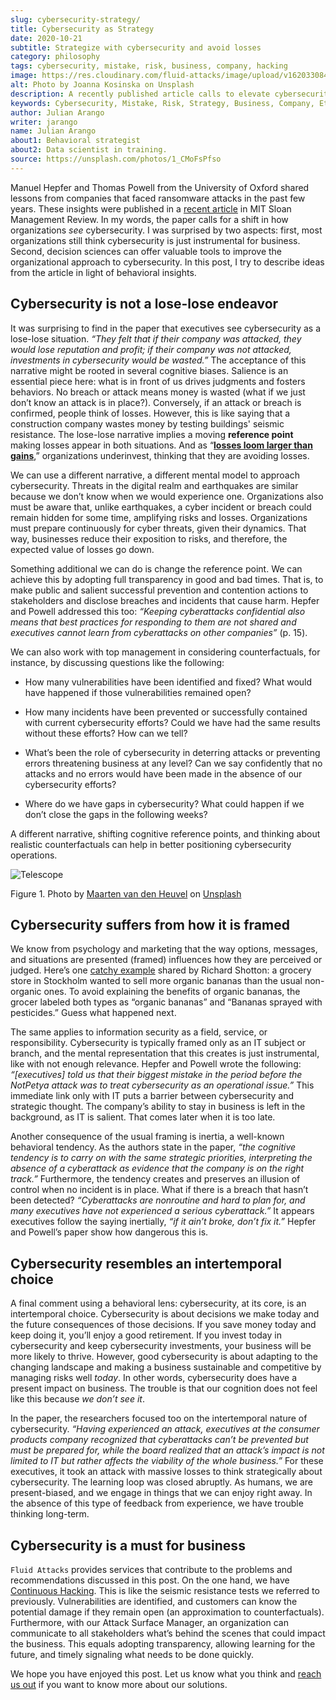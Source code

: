 ```yaml
---
slug: cybersecurity-strategy/
title: Cybersecurity as Strategy
date: 2020-10-21
subtitle: Strategize with cybersecurity and avoid losses
category: philosophy
tags: cybersecurity, mistake, risk, business, company, hacking
image: https://res.cloudinary.com/fluid-attacks/image/upload/v1620330844/blog/cybersecurity-strategy/cover_pxhwlz.webp
alt: Photo by Joanna Kosinska on Unsplash
description: A recently published article calls to elevate cybersecurity from operational to a strategic asset. Here we discuss some insights from the paper.
keywords: Cybersecurity, Mistake, Risk, Strategy, Business, Company, Ethical Hacking, Pentesting
author: Julian Arango
writer: jarango
name: Julian Arango
about1: Behavioral strategist
about2: Data scientist in training.
source: https://unsplash.com/photos/1_CMoFsPfso
---
```


Manuel Hepfer and Thomas Powell from the University of Oxford shared
lessons from companies that faced ransomware attacks in the past few
years. These insights were published in a [recent
article](https://sloanreview.mit.edu/article/make-cybersecurity-a-strategic-asset/)
in MIT Sloan Management Review. In my words, the paper calls for a shift
in how organizations *see* cybersecurity. I was surprised by two
aspects: first, most organizations still think cybersecurity is just
instrumental for business. Second, decision sciences can offer valuable
tools to improve the organizational approach to cybersecurity. In this
post, I try to describe ideas from the article in light of behavioral
insights.

## Cybersecurity is not a lose-lose endeavor

It was surprising to find in the paper that executives see cybersecurity
as a lose-lose situation. *“They felt that if their company was
attacked, they would lose reputation and profit; if their company was
not attacked, investments in cybersecurity would be wasted.”* The
acceptance of this narrative might be rooted in several cognitive
biases. Salience is an essential piece here: what is in front of us
drives judgments and fosters behaviors. No breach or attack means money
is wasted (what if we just don’t know an attack is in place?).
Conversely, if an attack or breach is confirmed, people think of losses.
However, this is like saying that a construction company wastes money by
testing buildings' seismic resistance. The lose-lose narrative implies a
moving **reference point** making losses appear in both situations. And
as “[**losses loom larger than
gains**](https://www.uzh.ch/cmsssl/suz/dam/jcr:00000000-64a0-5b1c-0000-00003b7ec704/10.05-kahneman-tversky-79.pdf),”
organizations underinvest, thinking that they are avoiding losses.

We can use a different narrative, a different mental model to approach
cybersecurity. Threats in the digital realm and earthquakes are similar
because we don’t know when we would experience one. Organizations also
must be aware that, unlike earthquakes, a cyber incident or breach could
remain hidden for some time, amplifying risks and losses. Organizations
must prepare continuously for cyber threats, given their dynamics. That
way, businesses reduce their exposition to risks, and therefore, the
expected value of losses go down.

Something additional we can do is change the reference point. We can
achieve this by adopting full transparency in good and bad times. That
is, to make public and salient successful prevention and contention
actions to stakeholders and disclose breaches and incidents that cause
harm. Hepfer and Powell addressed this too: *“Keeping cyberattacks
confidential also means that best practices for responding to them are
not shared and executives cannot learn from cyberattacks on other
companies”* (p. 15).

We can also work with top management in considering counterfactuals, for
instance, by discussing questions like the following:

- How many vulnerabilities have been identified and fixed? What would
  have happened if those vulnerabilities remained open?

- How many incidents have been prevented or successfully contained
  with current cybersecurity efforts? Could we have had the same
  results without these efforts? How can we tell?

- What’s been the role of cybersecurity in deterring attacks or
  preventing errors threatening business at any level? Can we say
  confidently that no attacks and no errors would have been made in
  the absence of our cybersecurity efforts?

- Where do we have gaps in cybersecurity? What could happen if we
  don’t close the gaps in the following weeks?

A different narrative, shifting cognitive reference points, and thinking
about realistic counterfactuals can help in better positioning
cybersecurity operations.

<div class="imgblock">

![Telescope](https://res.cloudinary.com/fluid-attacks/image/upload/v1620330844/blog/cybersecurity-strategy/telescope_yqulie.webp)

<div class="title">

Figure 1. Photo by [Maarten van den
Heuvel](https://unsplash.com/@mvdheuvel?utm_source=unsplash&utm_medium=referral&utm_content=creditCopyText)
on [Unsplash](https://unsplash.com/s/photos/telescope?utm_source=unsplash&utm_medium=referral&utm_content=creditCopyText)

</div>

</div>

## Cybersecurity suffers from how it is framed

We know from psychology and marketing that the way options, messages,
and situations are presented (framed) influences how they are perceived
or judged. Here’s one [catchy
example](https://twitter.com/rshotton/status/1175094564555825152?s=20)
shared by Richard Shotton: a grocery store in Stockholm wanted to sell
more organic bananas than the usual non-organic ones. To avoid
explaining the benefits of organic bananas, the grocer labeled both
types as “organic bananas” and “Bananas sprayed with pesticides.” Guess
what happened next.

The same applies to information security as a field, service, or
responsibility. Cybersecurity is typically framed only as an IT subject
or branch, and the mental representation that this creates is just
instrumental, like with not enough relevance. Hepfer and Powell wrote
the following: *“\[executives\] told us that their biggest mistake in
the period before the NotPetya attack was to treat cybersecurity as an
operational issue.”* This immediate link only with IT puts a barrier
between cybersecurity and strategic thought. The company’s ability to
stay in business is left in the background, as IT is salient. That comes
later when it is too late.

Another consequence of the usual framing is inertia, a well-known
behavioral tendency. As the authors state in the paper, *“the cognitive
tendency is to carry on with the same strategic priorities, interpreting
the absence of a cyberattack as evidence that the company is on the
right track.”* Furthermore, the tendency creates and preserves an
illusion of control when no incident is in place. What if there is a
breach that hasn’t been detected? *“Cyberattacks are nonroutine and hard
to plan for, and many executives have not experienced a serious
cyberattack.”* It appears executives follow the saying inertially, *“if
it ain’t broke, don’t fix it.”* Hepfer and Powell’s paper show how
dangerous this is.

## Cybersecurity resembles an intertemporal choice

A final comment using a behavioral lens: cybersecurity, at its core, is
an intertemporal choice. Cybersecurity is about decisions we make today
and the future consequences of those decisions. If you save money today
and keep doing it, you’ll enjoy a good retirement. If you invest today
in cybersecurity and keep cybersecurity investments, your business will
be more likely to thrive. However, good cybersecurity is about adapting
to the changing landscape and making a business sustainable and
competitive by managing risks well *today*. In other words,
cybersecurity does have a present impact on business. The trouble is
that our cognition does not feel like this because *we don’t see it*.

In the paper, the researchers focused too on the intertemporal nature of
cybersecurity. *“Having experienced an attack, executives at the
consumer products company recognized that cyberattacks can’t be
prevented but must be prepared for, while the board realized that an
attack’s impact is not limited to IT but rather affects the viability of
the whole business.”* For these executives, it took an attack with
massive losses to think strategically about cybersecurity. The learning
loop was closed abruptly. As humans, we are present-biased, and we
engage in things that we can enjoy right away. In the absence of this
type of feedback from experience, we have trouble thinking long-term.

## Cybersecurity is a must for business

`Fluid Attacks` provides services that contribute to the problems and
recommendations discussed in this post. On the one hand, we have
[Continuous Hacking](../../services/continuous-hacking/). This is like
the seismic resistance tests we referred to previously. Vulnerabilities
are identified, and customers can know the potential damage if they
remain open (an approximation to counterfactuals). Furthermore, with our
Attack Surface Manager, an organization can communicate to all
stakeholders what’s behind the scenes that could impact the business.
This equals adopting transparency, allowing learning for the future, and
timely signaling what needs to be done quickly.

We hope you have enjoyed this post. Let us know what you think and
[reach us out](../../contact-us/) if you want to know more about our
solutions.

